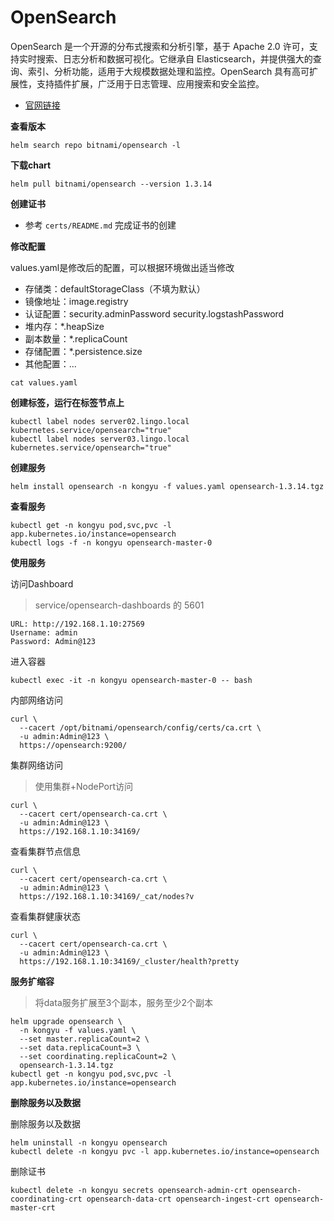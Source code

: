 # OpenSearch

OpenSearch 是一个开源的分布式搜索和分析引擎，基于 Apache 2.0 许可，支持实时搜索、日志分析和数据可视化。它继承自 Elasticsearch，并提供强大的查询、索引、分析功能，适用于大规模数据处理和监控。OpenSearch 具有高可扩展性，支持插件扩展，广泛用于日志管理、应用搜索和安全监控。

- [官网链接](https://opensearch.org)

**查看版本**

```
helm search repo bitnami/opensearch -l
```

**下载chart**

```
helm pull bitnami/opensearch --version 1.3.14
```

**创建证书**

- 参考 `certs/README.md` 完成证书的创建 

**修改配置**

values.yaml是修改后的配置，可以根据环境做出适当修改

- 存储类：defaultStorageClass（不填为默认）
- 镜像地址：image.registry
- 认证配置：security.adminPassword security.logstashPassword
- 堆内存：*.heapSize
- 副本数量：*.replicaCount
- 存储配置：*.persistence.size
- 其他配置：...

```
cat values.yaml
```

**创建标签，运行在标签节点上**

```
kubectl label nodes server02.lingo.local kubernetes.service/opensearch="true"
kubectl label nodes server03.lingo.local kubernetes.service/opensearch="true"
```

**创建服务**

```
helm install opensearch -n kongyu -f values.yaml opensearch-1.3.14.tgz
```

**查看服务**

```
kubectl get -n kongyu pod,svc,pvc -l app.kubernetes.io/instance=opensearch
kubectl logs -f -n kongyu opensearch-master-0
```

**使用服务**

访问Dashboard

> service/opensearch-dashboards 的 5601

```
URL: http://192.168.1.10:27569
Username: admin
Password: Admin@123
```

进入容器

```
kubectl exec -it -n kongyu opensearch-master-0 -- bash
```

内部网络访问

```
curl \
  --cacert /opt/bitnami/opensearch/config/certs/ca.crt \
  -u admin:Admin@123 \
  https://opensearch:9200/
```

集群网络访问

> 使用集群+NodePort访问

```
curl \
  --cacert cert/opensearch-ca.crt \
  -u admin:Admin@123 \
  https://192.168.1.10:34169/
```

查看集群节点信息

```
curl \
  --cacert cert/opensearch-ca.crt \
  -u admin:Admin@123 \
  https://192.168.1.10:34169/_cat/nodes?v
```

查看集群健康状态

```
curl \
  --cacert cert/opensearch-ca.crt \
  -u admin:Admin@123 \
  https://192.168.1.10:34169/_cluster/health?pretty
```

**服务扩缩容**

> 将data服务扩展至3个副本，服务至少2个副本

```
helm upgrade opensearch \
  -n kongyu -f values.yaml \
  --set master.replicaCount=2 \
  --set data.replicaCount=3 \
  --set coordinating.replicaCount=2 \
  opensearch-1.3.14.tgz
kubectl get -n kongyu pod,svc,pvc -l app.kubernetes.io/instance=opensearch
```

**删除服务以及数据**

删除服务以及数据

```
helm uninstall -n kongyu opensearch
kubectl delete -n kongyu pvc -l app.kubernetes.io/instance=opensearch
```

删除证书

```
kubectl delete -n kongyu secrets opensearch-admin-crt opensearch-coordinating-crt opensearch-data-crt opensearch-ingest-crt opensearch-master-crt
```

